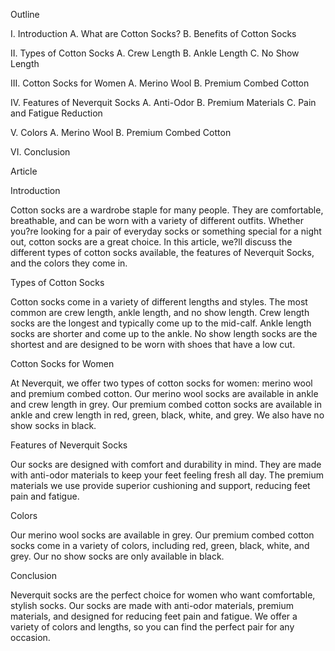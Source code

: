Outline

I. Introduction 
A. What are Cotton Socks? 
B. Benefits of Cotton Socks 

II. Types of Cotton Socks 
A. Crew Length 
B. Ankle Length 
C. No Show Length 

III. Cotton Socks for Women 
A. Merino Wool 
B. Premium Combed Cotton 

IV. Features of Neverquit Socks 
A. Anti-Odor 
B. Premium Materials 
C. Pain and Fatigue Reduction 

V. Colors 
A. Merino Wool 
B. Premium Combed Cotton 

VI. Conclusion 

Article

Introduction

Cotton socks are a wardrobe staple for many people. They are comfortable, breathable, and can be worn with a variety of different outfits. Whether you?re looking for a pair of everyday socks or something special for a night out, cotton socks are a great choice. In this article, we?ll discuss the different types of cotton socks available, the features of Neverquit Socks, and the colors they come in. 

Types of Cotton Socks

Cotton socks come in a variety of different lengths and styles. The most common are crew length, ankle length, and no show length. Crew length socks are the longest and typically come up to the mid-calf. Ankle length socks are shorter and come up to the ankle. No show length socks are the shortest and are designed to be worn with shoes that have a low cut. 

Cotton Socks for Women

At Neverquit, we offer two types of cotton socks for women: merino wool and premium combed cotton. Our merino wool socks are available in ankle and crew length in grey. Our premium combed cotton socks are available in ankle and crew length in red, green, black, white, and grey. We also have no show socks in black. 

Features of Neverquit Socks

Our socks are designed with comfort and durability in mind. They are made with anti-odor materials to keep your feet feeling fresh all day. The premium materials we use provide superior cushioning and support, reducing feet pain and fatigue. 

Colors

Our merino wool socks are available in grey. Our premium combed cotton socks come in a variety of colors, including red, green, black, white, and grey. Our no show socks are only available in black. 

Conclusion

Neverquit socks are the perfect choice for women who want comfortable, stylish socks. Our socks are made with anti-odor materials, premium materials, and designed for reducing feet pain and fatigue. We offer a variety of colors and lengths, so you can find the perfect pair for any occasion.